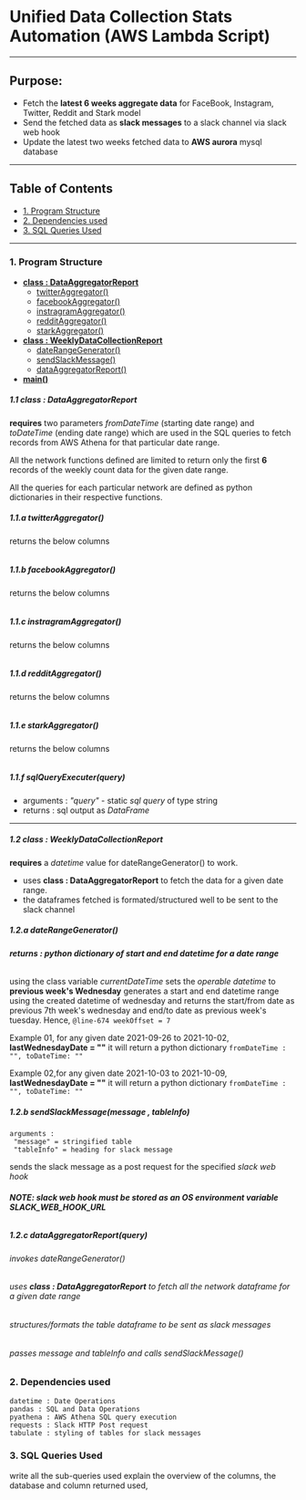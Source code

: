 # Unified Data Collection Stats Automation (AWS Lambda Script)
---
## Purpose:
- Fetch the **latest 6 weeks aggregate data** for FaceBook, Instagram, Twitter, Reddit and Stark model
- Send the fetched data as **slack messages** to a slack channel via slack web hook
- Update the latest two weeks fetched data to **AWS aurora** mysql database

---
<!-- table of contents -->
## Table of Contents
- [1. Program Structure](#1-program-structure) 
- [2. Dependencies used](#2-dependencies-used)
- [3. SQL Queries Used](#3-sql-queries_used)
---

### 1. Program Structure

- **[class : DataAggregatorReport](#1.1-class-:-DataAggregatorReport)**
  - [twitterAggregator()](#1.1.a-twitterAggregator())
  - [facebookAggregator()](#1.1.b-facebookAggregator())
  - [instragramAggregator()](#1.1.c-instragramAggregator())
  - [redditAggregator()](#1.1.d-redditAggregator())
  - [starkAggregator()](#1.1.e-starkAggregator())
- **[class : WeeklyDataCollectionReport](#1.2-class-:-WeeklyDataCollectionReport)**
  - [dateRangeGenerator()](#1.2.a-dateRangeGenerator())
  - [sendSlackMessage()](#1.2.b-sendslackmessage())
  - [dataAggregatorReport()](#1.2.c-dataaggregatorreport())
- **[main()](#)**

##### 1.1 class : DataAggregatorReport
**requires** two parameters *fromDateTime* (starting date range) and *toDateTime* (ending date range) which are used in the SQL queries to fetch records from AWS Athena for that particular date range. 

All the network functions defined are limited to return only the first **6** records of the weekly count data for the given date range.

All the queries for each particular network are defined as python dictionaries in their respective functions.


##### 1.1.a twitterAggregator()
returns the below columns
``` columns : [week, year, ]

```
##### 1.1.b facebookAggregator()
returns the below columns
``` columns : [week, year, ]

```
##### 1.1.c instragramAggregator()
returns the below columns
``` columns : [week, year, ]

```
##### 1.1.d redditAggregator()
returns the below columns
``` columns : [week, year, ]

```
##### 1.1.e starkAggregator()
returns the below columns
``` columns : [week, year, ]

```
##### 1.1.f sqlQueryExecuter(query)

- arguments : *"query"* - static *sql query* of type string 
- returns : sql output as *DataFrame*
---
##### 1.2 class : WeeklyDataCollectionReport
**requires** a *datetime* value for dateRangeGenerator() to work.
- uses **class : DataAggregatorReport** to fetch the data for a given date range.
- the dataframes fetched is formated/structured well to be sent to the slack channel

##### 1.2.a dateRangeGenerator()
###### **returns : python dictionary of start and end datetime for a date range** <br>

using the class variable *currentDateTime* sets the *operable datetime* to **previous week's Wednesday**
generates a start and end datetime range using the created datetime of wednesday and returns the start/from date as previous 7th week's wednesday and end/to date as previous week's tuesday.
Hence, ```@line-674 weekOffset = 7```

Example 01,
for any given date 2021-09-26 to 2021-10-02, **lastWednesdayDate = ""**
it will return a python dictionary
```fromDateTime : "", toDateTime: "" ```

Example 02,for any given date 2021-10-03 to 2021-10-09, **lastWednesdayDate = ""**
it will return a python dictionary
```fromDateTime : "", toDateTime: "" ```

##### 1.2.b sendSlackMessage(message , tableInfo)
```
arguments : 
 "message" = stringified table 
 "tableInfo" = heading for slack message 
```
sends the slack message as a post request for the specified *slack web hook*

###### **NOTE: slack web hook must be stored as an OS environment variable SLACK_WEB_HOOK_URL**

##### 1.2.c dataAggregatorReport(query)
###### invokes dateRangeGenerator()
###### uses **class : DataAggregatorReport** to fetch all the network dataframe for a given date range
###### structures/formats the table dataframe to be sent as slack messages
###### passes *message* and *tableInfo* and calls sendSlackMessage()

### 2. Dependencies used
```
datetime : Date Operations
pandas : SQL and Data Operations
pyathena : AWS Athena SQL query execution
requests : Slack HTTP Post request
tabulate : styling of tables for slack messages
```

### 3. SQL Queries Used

write all the sub-queries used
explain the overview of the columns, 
the database and column returned used,
